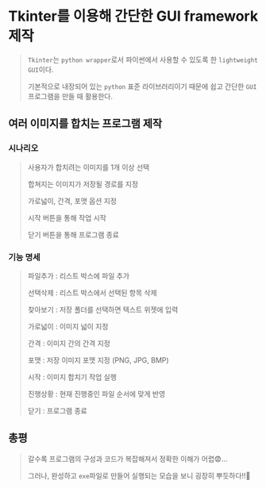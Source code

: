 # Tkinter를 이용해 간단한 GUI framework 제작

> `Tkinter`는 `python wrapper`로서 파이썬에서 사용할 수 있도록 한 `lightweight GUI`이다.
>
> 기본적으로 내장되어 있는 `python` 표준 라이브러리이기 때문에 쉽고 간단한 `GUI`프로그램을 만들 때 활용한다.

## 여러 이미지를 합치는 프로그램 제작

### 시나리오

> 사용자가 합치려는 이미지를 1개 이상 선택
>
> 합쳐지는 이미지가 저장될 경로를 지정
>
> 가로넓이, 간격, 포맷 옵션 지정
>
> 시작 버튼을 통해 작업 시작
>
> 닫기 버튼을 통해 프로그램 종료

### 기능 명세

> 파일추가 : 리스트 박스에 파일 추가
>
> 선택삭제 : 리스트 박스에서 선택된 항목 삭제
>
> 찾아보기 : 저장 폴더를 선택하면 텍스트 위젯에 입력
>
> 가로넓이 : 이미지 넓이 지정
>
> 간격 : 이미지 간의 간격 지정
>
> 포맷 : 저장 이미지 포맷 지정 (PNG, JPG, BMP)
>
> 시작 : 이미지 합치기 작업 실행
>
> 진행상황 : 현재 진행중인 파일 순서에 맞게 반영
>
> 닫기 : 프로그램 종료

## 총평

> 갈수록 프로그램의 구성과 코드가 복잡해져서 정확한 이해가 어렵😨...
>
> 그러나, 완성하고 `exe`파일로 만들어 실행되는 모습을 보니 굉장히 뿌듯하다!!💪

